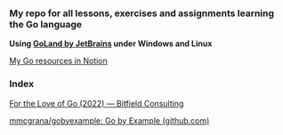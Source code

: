 ### My repo for all lessons, exercises and assignments learning the Go language

**Using [GoLand by JetBrains](https://www.jetbrains.com/go/) under Windows and Linux**

[My Go resources in Notion](https://www.notion.so/Go-a15dbdcbe40f4d40b4c41a71913e302c)

### Index

[For the Love of Go (2022) — Bitfield Consulting](https://bitfieldconsulting.com/books/love)

[mmcgrana/gobyexample: Go by Example (github.com)](https://github.com/mmcgrana/gobyexample)


